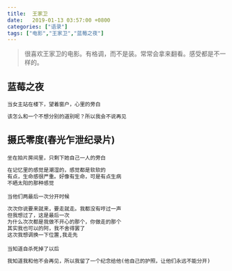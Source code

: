 ```yaml
---
title:  王家卫
date:   2019-01-13 03:57:00 +0800
categories: ["语录"]
tags: ["电影","王家卫","蓝莓之夜"]
---
```



> 很喜欢王家卫的电影。有格调，而不是装。常常会拿来翻看。感受都是不一样的。

蓝莓之夜
---
`当女主站在楼下，望着窗户，心里的旁白`
```python
该怎么和一个不想分别的道别呢？所以我会不说再见
```

摄氏零度(春光乍泄纪录片)
---
`坐在拍片房间里，只剩下她自己一人的旁白`
```python
在记忆里的感觉是潮湿的，感觉都是软软的
有点，生命感很严重。好像有生命，可是有点生病
不晒太阳的那种感觉
```
`当他们两最后一次分开时候`
```python
次次你说要来就来，要走就走。我都没有哼过一声
但我想过了，这是最后一次
为什么次次都是我做不开心的那个，你做走的那个
其实我也可以的阿，我不舍得罢了
这次我想调换一下位置,我走先
```
`当知道自杀死掉了以后`
```python
我知道我和他不会再见，所以我留了一个纪念给他(他自己的护照，让他们永远不能分开)
```